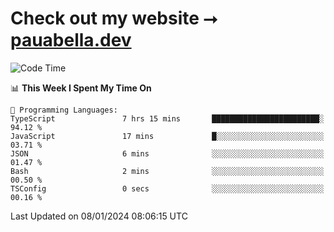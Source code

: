 # Check out my website ⭢ [pauabella.dev](https://pauabella.dev)

<!--START_SECTION:waka-->
![Code Time](http://img.shields.io/badge/Code%20Time-2%2C827%20hrs%203%20mins-blue)

📊 **This Week I Spent My Time On** 

```text
💬 Programming Languages: 
TypeScript               7 hrs 15 mins       ████████████████████████░   94.12 % 
JavaScript               17 mins             █░░░░░░░░░░░░░░░░░░░░░░░░   03.71 % 
JSON                     6 mins              ░░░░░░░░░░░░░░░░░░░░░░░░░   01.47 % 
Bash                     2 mins              ░░░░░░░░░░░░░░░░░░░░░░░░░   00.50 % 
TSConfig                 0 secs              ░░░░░░░░░░░░░░░░░░░░░░░░░   00.16 % 
```


 Last Updated on 08/01/2024 08:06:15 UTC
<!--END_SECTION:waka-->
